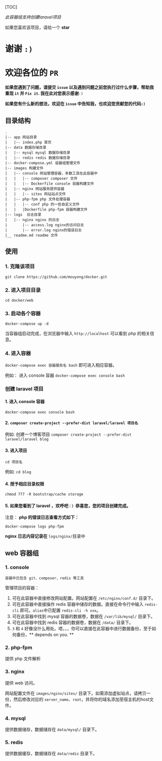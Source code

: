 [TOC]

*此容器组支持创建laravel项目*

如果您喜欢该项目，请给一个 **star**
# 谢谢 `:)`
# 欢迎各位的 `PR`

**如果您遇到了问题，请提交 `issue` 以及遇到问题之前您执行过什么步骤，帮助我重现 `it` 并 `Fix it`. 我在此对您表示感谢**`:)`

**如果您有什么新的想法，欢迎在 `issue` 中告知我，也欢迎您贡献您的代码`:)`**

## 目录结构

```
.
|-- app 网站目录
|	|-- index.php 首页
|-- data 数据存储目录
|	|-- mysql mysql 数据存储目录
|	|-- redis redis 数据存储目录
|-- docker-compose.yml 容器组管理文件
|-- images 构建文件
|	|-- console 网站管理容器，多数工具在此容器中
|	|	|-- composer composer 文件
|	|	|-- Dockerfile console 容器构建文件
|	|-- nginx 网站服务提供容器
|	|	|-- sites 网站站点文件
|	|-- php-fpm php 文件处理容器
|	|	|-- conf php 的一些自定义文件
|	|	|Dockerfile php-fpm 容器构建文件
|-- logs  日志目录
|	|-- nginx nginx 的日志
|    	|-- access.log nginx的访问日志
|    	|-- error.log nginx的错误日志
|__ readme.md readme 文件
```

## 使用


### 1. 克隆该项目
`git clone https://github.com/mouyong/docker.git`

### 2. 进入项目目录
`cd docker/web`


### 3. 启动各个容器
`docker-compose up -d`

当容器组启动完成，在浏览器中输入 `http://localhost` 可以看到 php 的相关信息。

### 4. 进入容器
`docker-compose exec 容器服务名 bash` 即可进入相应容器。

例如：
进入 console 容器 `docker-compose exec console bash`

### 创建 laravel 项目
#### 1. 进入 console 容器 
`docker-compose exec console bash`

#### 2. `composer create-project --prefer-dist laravel/laravel 项目名`

例如:
创建一个博客项目
`composer create-project --prefer-dist laravel/laravel blog`

#### 3. 进入项目
`cd 项目名`

例如:
`cd blog`

#### 4. 授予相应目录权限
`chmod 777 -R bootstrap/cache storage`

#### 5. 如果您看到了 laravel ，欢呼吧`：）`恭喜您，您的项目创建完成。

注意：
**php 的错误日志查看方式如下：**

`docker-compose logs php-fpm`

**nginx 日志内容记录在** `logs/nginx/`目录中

## web 容器组

### 1. console

`容器中已包含 git、composer、redis 等工具`
  
  管理项目的容器：
   1. 可在此容器中直接修改网站配置。网站配置在 `/etc/nginx/conf.d/` 目录下。
   2. 可在此容器中直接操作 redis 容器中储存的数据。直接在命令行中输入 `redis-cli` 即可。`alias`中已配置 `redis-cli -h xxx`。
   3. 可在此容器中找到 mysql 容器的数据卷，数据在 `/var/lib/mysql/` 目录下。
   4. 可在此容器中找到 redis 容器的数据卷，数据在 `/data/` 目录下。
   5. `3` 和 `4` 好像没什么用处。唔，，，你可以直接在此容器中进行数据备份，至于如何备份，** depends on you. **

### 2. php-fpm

  提供 php 文件解析

### 3. nginx
  
  提供 web 访问。
  
  网站配置文件在 `images/nginx/sites/` 目录下。如需添加虚拟站点，请拷贝一份，然后修改对应的 `server_name`、`root`，并将你的域名添加至宿主机的host文件。

### 4. mysql
  
  提供数据储存，数据储存在 `data/mysql/` 目录下。
  
### 5. redis

  提供数据缓存，数据储存在 `data/redis` 目录下。
